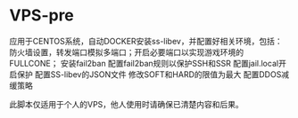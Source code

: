 # VPS-pre
应用于CENTOS系统，自动DOCKER安装ss-libev，并配置好相关环境，包括：
防火墙设置，转发端口模拟多端口；开启必要端口以实现游戏环境的FULLCONE；
安装fail2ban
配置fail2ban规则以保护SSH和SSR
配置jail.local开启保护
配置SS-libev的JSON文件
修改SOFT和HARD的限值为最大
配置DDOS减缓策略

此脚本仅适用于个人的VPS，他人使用时请确保已清楚内容和后果。
